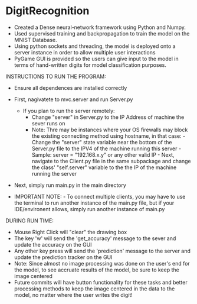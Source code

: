 # DigitRecognition
- Created a Dense neural-network framework using Python and Numpy.
- Used supervised training and backpropagation to train the model on the MNIST Database.
- Using python sockets and threading, the model is deployed onto a server instance in order to allow 
multiple user interactions
- PyGame GUI is provided so the users can give input to the model in terms of hand-written digits
for model classification purposes.


INSTRUCTIONS TO RUN THE PROGRAM:
  - Ensure all dependences are installed correctly
  - First, nagivatete to mvc.server and run Server.py 
    - If you plan to run the server remotely:
      - Change "server" in Server.py to the IP Address of machine the sever runs on
      - Note: Thre may be instances where your OS firewalls may block the existing connecting method using hostname, in that case:
            - Change the "server" state variable near the bottom of the Server.py file to the IPV4 of the machine running this server
                - Sample: server = "192.168.x.y" or any other valid IP
            - Next, navigate to the Client.py file in the same subpackage and change the class' "self.server" variable to the the IP of the machine running the server
            
  - Next, simply run main.py in the main directory
  - IMPORTANT NOTE: 
        - To connect multiple clients, you may have to use the terminal to run another instance of the main.py file, but if your IDE/environent allows, simply run another instance of main.py
   
  

DURING RUN TIME:
  - Mouse Right Click will "clear" the drawing box
  - The key 'w' will send the 'get_accuracy' message to the sever and update the accuracy on the GUI
  - Any other key press will send the 'prediction' message to the server and update the prediction tracker on the GUI
  - Note: Since almost no image processing was done on the user's end for the model, to see accruate results of the model, be sure to keep the image centered
  - Future commits will have button functionality for these tasks and better processing methods to keep the image centered in the data to the model, no matter where the user writes the digit!
